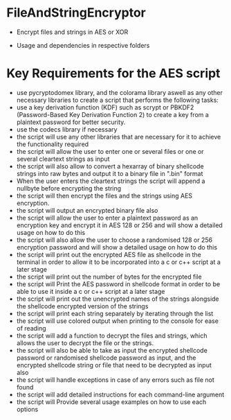 # FileAndStringEncryptor
- Encrypt files and strings in AES or XOR

- Usage and dependencies in respective folders

# Key Requirements for the AES script
- use pycryptodomex library, and the colorama library aswell as any other necessary libraries to create a script that performs the following tasks:
- use a key derivation function (KDF) such as scrypt or PBKDF2 (Password-Based Key Derivation Function 2) to create a key from a plaintext password for better security.
- use the codecs library if necessary
- the script will use any other libraries that are necessary for it to achieve the functionality required
- the script will allow the user to enter one or several files or one or several cleartext strings as input 
- the script will also allow to convert a hexarray of binary shellcode strings into raw bytes and output it to a binary file in ".bin" format
- When the user enters the cleartext strings the script will append a nullbyte before encrypting the string
- the script will then encrypt the files and the strings using AES encryption.
- the script will output an encrypted binary file also
- the script will allow the user to enter a plaintext password as an encryption key and encrypt it in AES 128 or 256 and will show a detailed usage on how to do this
- the script will also allow the user to choose a randomised 128 or 256 encryption password and will show a detailed usage on how to do this
- the script will print out the encrypted AES file as shellcode in the terminal in order to allow it to be incorporated into a c or c++ script at a later stage
- the script will print out the number of bytes for the encrypted file
- the script will Print the AES password in shellcode format in order to be able to use it inside a c or c++ script at a later stage
- the script will print out the unencrypted names of the strings alongside the shellcode encrypted version of the strings
- the script will print each string separately by iterating through the list
- the script will use colored output when printing to the console for ease of reading 
- the script will add a function to decrypt the files and strings, which allows the user to decrypt the file or the strings.
- the script will also be able to take as input the encrypted shellcode password or randomised shellcode password as input, and the encrypted shellcode string or file that need to be decrypted as input also
- the script will handle exceptions in case of any errors such as file not found
- the script will add detailed instructions for each command-line argument
- the script will Provide several usage examples on how to use each options


